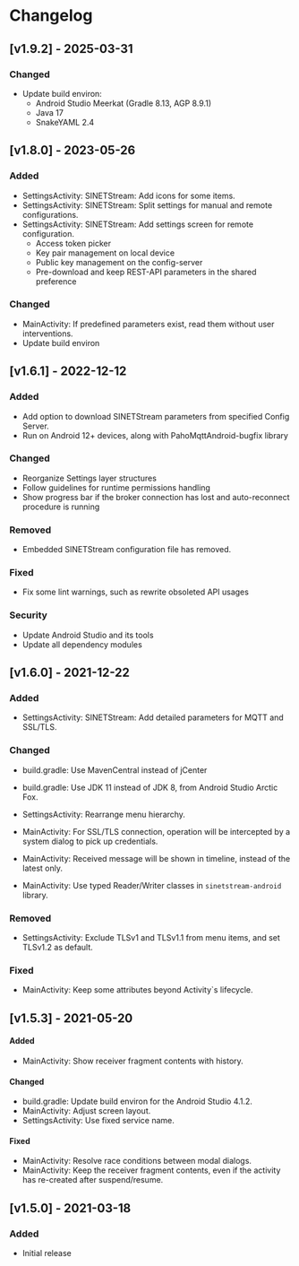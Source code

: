 # Changelog

<!---
https://keepachangelog.com/
### Added
### Changed
### Deprecated
### Removed
### Fixed
### Security
--->

## [v1.9.2] - 2025-03-31

### Changed

- Update build environ:
    - Android Studio Meerkat (Gradle 8.13, AGP 8.9.1)
    - Java 17
    - SnakeYAML 2.4


## [v1.8.0] - 2023-05-26

### Added

- SettingsActivity: SINETStream: Add icons for some items.
- SettingsActivity: SINETStream: Split settings for manual and remote configurations.
- SettingsActivity: SINETStream: Add settings screen for remote configuration.
    - Access token picker
    - Key pair management on local device
    - Public key management on the config-server
    - Pre-download and keep REST-API parameters in the shared preference

### Changed

- MainActivity: If predefined parameters exist, read them without user interventions.
- Update build environ


## [v1.6.1] - 2022-12-12

### Added

- Add option to download SINETStream parameters from specified Config Server.
- Run on Android 12+ devices, along with PahoMqttAndroid-bugfix library

### Changed

- Reorganize Settings layer structures
- Follow guidelines for runtime permissions handling
- Show progress bar if the broker connection has lost and auto-reconnect procedure is running

### Removed

- Embedded SINETStream configuration file has removed.

### Fixed

- Fix some lint warnings, such as rewrite obsoleted API usages

### Security

- Update Android Studio and its tools
- Update all dependency modules


## [v1.6.0] - 2021-12-22

### Added

- SettingsActivity: SINETStream: Add detailed parameters for MQTT and SSL/TLS.

### Changed

- build.gradle: Use MavenCentral instead of jCenter
- build.gradle: Use JDK 11 instead of JDK 8, from Android Studio Arctic Fox.

- SettingsActivity: Rearrange menu hierarchy.
- MainActivity: For SSL/TLS connection, operation will be intercepted by a system dialog to pick up credentials.
- MainActivity: Received message will be shown in timeline, instead of the latest only.
- MainActivity: Use typed Reader/Writer classes in `sinetstream-android` library.

### Removed

- SettingsActivity: Exclude TLSv1 and TLSv1.1 from menu items, and set TLSv1.2 as default.

### Fixed

- MainActivity: Keep some attributes beyond Activity`s lifecycle.


## [v1.5.3] - 2021-05-20

#### Added

- MainActivity: Show receiver fragment contents with history.

#### Changed

- build.gradle: Update build environ for the Android Studio 4.1.2.
- MainActivity: Adjust screen layout.
- SettingsActivity: Use fixed service name.

#### Fixed

- MainActivity: Resolve race conditions between modal dialogs.
- MainActivity: Keep the receiver fragment contents, even if the activity has re-created after suspend/resume.


## [v1.5.0] - 2021-03-18

### Added

- Initial release

